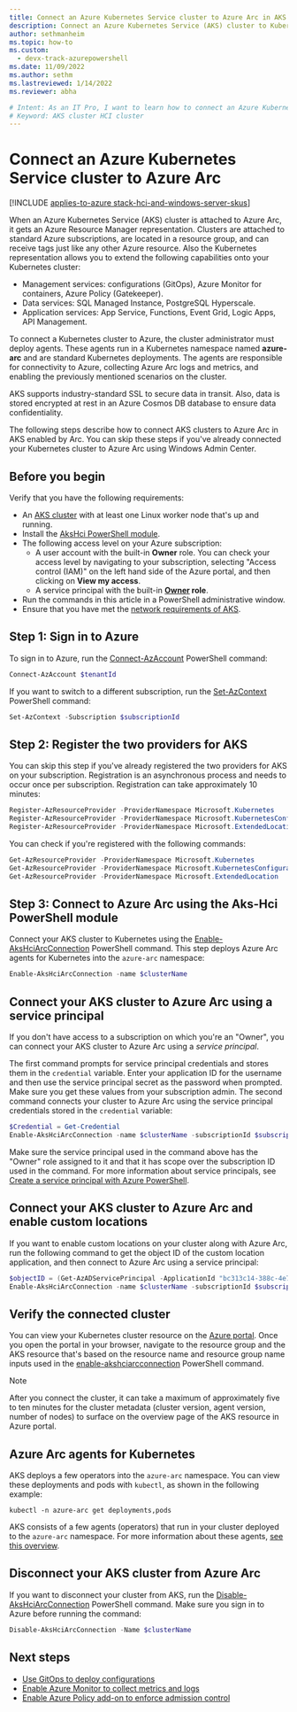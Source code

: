 ```yaml
---
title: Connect an Azure Kubernetes Service cluster to Azure Arc in AKS enabled by Azure Arc
description: Connect an Azure Kubernetes Service (AKS) cluster to Kubernetes.
author: sethmanheim
ms.topic: how-to
ms.custom:
  - devx-track-azurepowershell
ms.date: 11/09/2022
ms.author: sethm 
ms.lastreviewed: 1/14/2022
ms.reviewer: abha

# Intent: As an IT Pro, I want to learn how to connect an Azure Kubernetes Service cluster to Kubernetes so I can extend those capabilities to my Kubernetes clusters.
# Keyword: AKS cluster HCI cluster
---
```


# Connect an Azure Kubernetes Service cluster to Azure Arc

[!INCLUDE [applies-to-azure stack-hci-and-windows-server-skus](includes/aks-hci-applies-to-skus/aks-hybrid-applies-to-azure-stack-hci-windows-server-sku.md)]

When an Azure Kubernetes Service (AKS) cluster is attached to Azure Arc, it gets an Azure Resource Manager representation. Clusters are attached to standard Azure subscriptions, are located in a resource group, and can receive tags just like any other Azure resource. Also the Kubernetes representation allows you to extend the following capabilities onto your Kubernetes cluster:

* Management services: configurations (GitOps), Azure Monitor for containers, Azure Policy (Gatekeeper).
* Data services: SQL Managed Instance, PostgreSQL Hyperscale.
* Application services: App Service, Functions, Event Grid, Logic Apps, API Management.

To connect a Kubernetes cluster to Azure, the cluster administrator must deploy agents. These agents run in a Kubernetes namespace named **azure-arc** and are standard Kubernetes deployments. The agents are responsible for connectivity to Azure, collecting Azure Arc logs and metrics, and enabling the previously mentioned scenarios on the cluster.

AKS supports industry-standard SSL to secure data in transit. Also, data is stored encrypted at rest in an Azure Cosmos DB database to ensure data confidentiality.

The following steps describe how to connect AKS clusters to Azure Arc in AKS enabled by Arc. You can skip these steps if you've already connected your Kubernetes cluster to Azure Arc using Windows Admin Center.

## Before you begin

Verify that you have the following requirements:

* An [AKS cluster](./kubernetes-walkthrough-powershell.md) with at least one Linux worker node that's up and running.
* Install the [AksHci PowerShell module](./kubernetes-walkthrough-powershell.md#install-the-akshci-powershell-module).
* The following access level on your Azure subscription:
  * A user account with the built-in **Owner** role. You can check your access level by navigating to your subscription, selecting "Access control (IAM)" on the left hand side of the Azure portal, and then clicking on **View my access**.
  * A service principal with the built-in **[Owner](/azure/role-based-access-control/built-in-roles#owner) role**.
* Run the commands in this article in a PowerShell administrative window.
* Ensure that you have met the [network requirements of AKS](/azure/azure-arc/kubernetes/quickstart-connect-cluster?tabs=azure-cli#meet-network-requirements).

## Step 1: Sign in to Azure

To sign in to Azure, run the [Connect-AzAccount](/powershell/module/az.accounts/connect-azaccount) PowerShell command:

```powershell
Connect-AzAccount $tenantId
```

If you want to switch to a different subscription, run the [Set-AzContext](/powershell/module/az.accounts/set-azcontext?view=azps-5.9.0&preserve-view=true) PowerShell command:

```powershell
Set-AzContext -Subscription $subscriptionId
```

## Step 2: Register the two providers for AKS

You can skip this step if you've already registered the two providers for AKS on your subscription. Registration is an asynchronous process and needs to occur once per subscription. Registration can take approximately 10 minutes:

```powershell
Register-AzResourceProvider -ProviderNamespace Microsoft.Kubernetes
Register-AzResourceProvider -ProviderNamespace Microsoft.KubernetesConfiguration
Register-AzResourceProvider -ProviderNamespace Microsoft.ExtendedLocation
```

You can check if you're registered with the following commands:

```powershell
Get-AzResourceProvider -ProviderNamespace Microsoft.Kubernetes
Get-AzResourceProvider -ProviderNamespace Microsoft.KubernetesConfiguration
Get-AzResourceProvider -ProviderNamespace Microsoft.ExtendedLocation
```

## Step 3: Connect to Azure Arc using the Aks-Hci PowerShell module

Connect your AKS cluster to Kubernetes using the [Enable-AksHciArcConnection](./reference/ps/enable-akshciarcconnection.md) PowerShell command. This step deploys Azure Arc agents for Kubernetes into the `azure-arc` namespace:

```powershell
Enable-AksHciArcConnection -name $clusterName 
```

## Connect your AKS cluster to Azure Arc using a service principal

If you don't have access to a subscription on which you're an "Owner", you can connect your AKS cluster to Azure Arc using a *service principal*.

The first command prompts for service principal credentials and stores them in the `credential` variable. Enter your application ID for the username and then use the service principal secret as the password when prompted. Make sure you get these values from your subscription admin. The second command connects your cluster to Azure Arc using the service principal credentials stored in the `credential` variable:

```powershell
$Credential = Get-Credential
Enable-AksHciArcConnection -name $clusterName -subscriptionId $subscriptionId -resourceGroup $resourceGroup -credential $Credential -tenantId $tenantId -location $location
```

Make sure the service principal used in the command above has the "Owner" role assigned to it and that it has scope over the subscription ID used in the command. For more information about service principals, see [Create a service principal with Azure PowerShell](/powershell/azure/create-azure-service-principal-azureps?view=azps-5.9.0&preserve-view=true#create-a-service-principal).

## Connect your AKS cluster to Azure Arc and enable custom locations

If you want to enable custom locations on your cluster along with Azure Arc, run the following command to get the object ID of the custom location application, and then connect to Azure Arc using a service principal:

```powershell
$objectID = (Get-AzADServicePrincipal -ApplicationId "bc313c14-388c-4e7d-a58e-70017303ee3b").Id
Enable-AksHciArcConnection -name $clusterName -subscriptionId $subscriptionId -resourceGroup $resourceGroup -credential $Credential -tenantId $tenantId -location -customLocationsOid $objectID
```

## Verify the connected cluster

You can view your Kubernetes cluster resource on the [Azure portal](https://portal.azure.com/). Once you open the portal in your browser, navigate to the resource group and the AKS resource that's based on the resource name and resource group name inputs used in the [enable-akshciarcconnection](./reference/ps/enable-akshciarcconnection.md) PowerShell command.

> [!NOTE]
> After you connect the cluster, it can take a maximum of approximately five to ten minutes for the cluster metadata (cluster version, agent version, number of nodes) to surface on the overview page of the AKS resource in Azure portal.

## Azure Arc agents for Kubernetes

AKS deploys a few operators into the `azure-arc` namespace. You can view these deployments and pods with `kubectl`, as shown in the following example:

```console
kubectl -n azure-arc get deployments,pods
```

AKS consists of a few agents (operators) that run in your cluster deployed to the `azure-arc` namespace. For more information about these agents, [see this overview](/azure/azure-arc/kubernetes/conceptual-agent-overview).

## Disconnect your AKS cluster from Azure Arc

If you want to disconnect your cluster from AKS, run the [Disable-AksHciArcConnection](./reference/ps/disable-akshciarcconnection.md) PowerShell command. Make sure you sign in to Azure before running the command:

```powershell
Disable-AksHciArcConnection -Name $clusterName
```

## Next steps

* [Use GitOps to deploy configurations](/azure/azure-arc/kubernetes/tutorial-use-gitops-connected-cluster)
* [Enable Azure Monitor to collect metrics and logs](/azure/azure-monitor/containers/container-insights-enable-arc-enabled-clusters?toc=/azure/azure-arc/kubernetes/toc.json)
* [Enable Azure Policy add-on to enforce admission control](/azure/governance/policy/concepts/policy-for-kubernetes?toc=/azure/azure-arc/kubernetes/toc.json)
